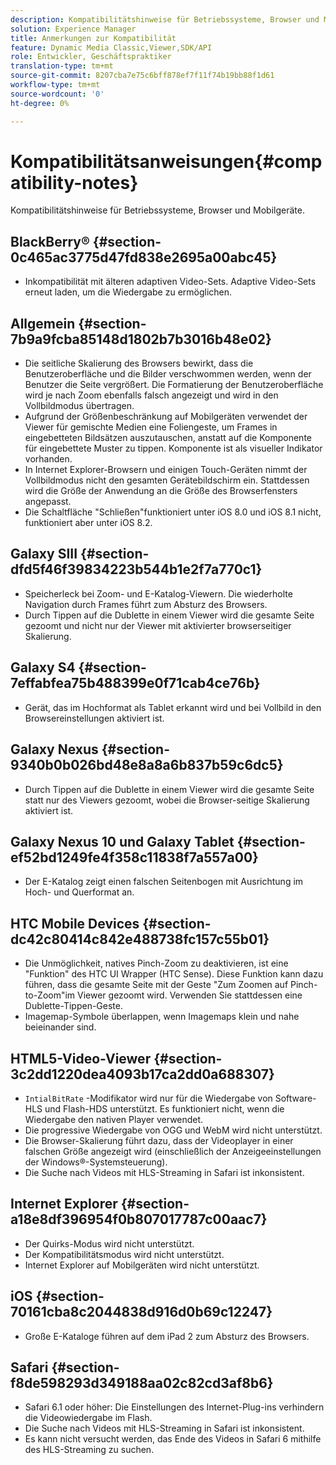 ```yaml
---
description: Kompatibilitätshinweise für Betriebssysteme, Browser und Mobilgeräte.
solution: Experience Manager
title: Anmerkungen zur Kompatibilität
feature: Dynamic Media Classic,Viewer,SDK/API
role: Entwickler, Geschäftspraktiker
translation-type: tm+mt
source-git-commit: 8207cba7e75c6bff878ef7f11f74b19bb88f1d61
workflow-type: tm+mt
source-wordcount: '0'
ht-degree: 0%

---
```


# Kompatibilitätsanweisungen{#compatibility-notes}

<!-- Updated April 06, 2021 from https://wiki.corp.adobe.com/pages/viewpage.action?spaceKey=scene7qa&title=s7Viewers%2C+S7SDK%2C+S7OnDemand+Release+Notes - Contact is Sasha -->

Kompatibilitätshinweise für Betriebssysteme, Browser und Mobilgeräte.

## BlackBerry® {#section-0c465ac3775d47fd838e2695a00abc45}

* Inkompatibilität mit älteren adaptiven Video-Sets. Adaptive Video-Sets erneut laden, um die Wiedergabe zu ermöglichen.

## Allgemein {#section-7b9a9fcba85148d1802b7b3016b48e02}

* Die seitliche Skalierung des Browsers bewirkt, dass die Benutzeroberfläche und die Bilder verschwommen werden, wenn der Benutzer die Seite vergrößert. Die Formatierung der Benutzeroberfläche wird je nach Zoom ebenfalls falsch angezeigt und wird in den Vollbildmodus übertragen.
* Aufgrund der Größenbeschränkung auf Mobilgeräten verwendet der Viewer für gemischte Medien eine Foliengeste, um Frames in eingebetteten Bildsätzen auszutauschen, anstatt auf die Komponente für eingebettete Muster zu tippen. Komponente ist als visueller Indikator vorhanden.
* In Internet Explorer-Browsern und einigen Touch-Geräten nimmt der Vollbildmodus nicht den gesamten Gerätebildschirm ein. Stattdessen wird die Größe der Anwendung an die Größe des Browserfensters angepasst.
* Die Schaltfläche &quot;Schließen&quot;funktioniert unter iOS 8.0 und iOS 8.1 nicht, funktioniert aber unter iOS 8.2.

## Galaxy SIII {#section-dfd5f46f39834223b544b1e2f7a770c1}

* Speicherleck bei Zoom- und E-Katalog-Viewern. Die wiederholte Navigation durch Frames führt zum Absturz des Browsers.
* Durch Tippen auf die Dublette in einem Viewer wird die gesamte Seite gezoomt und nicht nur der Viewer mit aktivierter browserseitiger Skalierung.

## Galaxy S4 {#section-7effabfea75b488399e0f71cab4ce76b}

* Gerät, das im Hochformat als Tablet erkannt wird und bei Vollbild in den Browsereinstellungen aktiviert ist.

## Galaxy Nexus {#section-9340b0b026bd48e8a8a6b837b59c6dc5}

* Durch Tippen auf die Dublette in einem Viewer wird die gesamte Seite statt nur des Viewers gezoomt, wobei die Browser-seitige Skalierung aktiviert ist.

## Galaxy Nexus 10 und Galaxy Tablet {#section-ef52bd1249fe4f358c11838f7a557a00}

* Der E-Katalog zeigt einen falschen Seitenbogen mit Ausrichtung im Hoch- und Querformat an.

## HTC Mobile Devices {#section-dc42c80414c842e488738fc157c55b01}

* Die Unmöglichkeit, natives Pinch-Zoom zu deaktivieren, ist eine &quot;Funktion&quot; des HTC UI Wrapper (HTC Sense). Diese Funktion kann dazu führen, dass die gesamte Seite mit der Geste &quot;Zum Zoomen auf Pinch-to-Zoom&quot;im Viewer gezoomt wird. Verwenden Sie stattdessen eine Dublette-Tippen-Geste.
* Imagemap-Symbole überlappen, wenn Imagemaps klein und nahe beieinander sind.

## HTML5-Video-Viewer {#section-3c2dd1220dea4093b17ca2dd0a688307}

* `IntialBitRate` -Modifikator wird nur für die Wiedergabe von Software-HLS und Flash-HDS unterstützt. Es funktioniert nicht, wenn die Wiedergabe den nativen Player verwendet.
* Die progressive Wiedergabe von OGG und WebM wird nicht unterstützt.
* Die Browser-Skalierung führt dazu, dass der Videoplayer in einer falschen Größe angezeigt wird (einschließlich der Anzeigeeinstellungen der Windows®-Systemsteuerung).
* Die Suche nach Videos mit HLS-Streaming in Safari ist inkonsistent.

## Internet Explorer {#section-a18e8df396954f0b807017787c00aac7}

* Der Quirks-Modus wird nicht unterstützt.
* Der Kompatibilitätsmodus wird nicht unterstützt.
* Internet Explorer auf Mobilgeräten wird nicht unterstützt.

## iOS {#section-70161cba8c2044838d916d0b69c12247}

* Große E-Kataloge führen auf dem iPad 2 zum Absturz des Browsers.

## Safari {#section-f8de598293d349188aa02c82cd3af8b6}

* Safari 6.1 oder höher: Die Einstellungen des Internet-Plug-ins verhindern die Videowiedergabe im Flash.
* Die Suche nach Videos mit HLS-Streaming in Safari ist inkonsistent.
* Es kann nicht versucht werden, das Ende des Videos in Safari 6 mithilfe des HLS-Streaming zu suchen.
